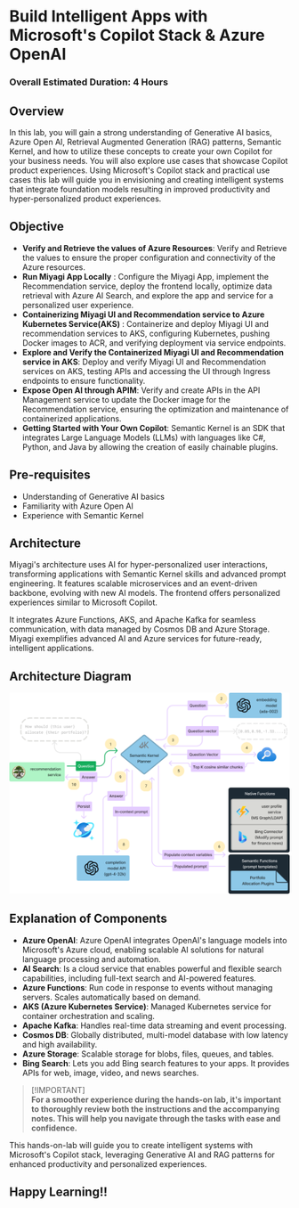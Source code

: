 # Build Intelligent Apps with Microsoft's Copilot Stack & Azure OpenAI

### Overall Estimated Duration: 4 Hours

## Overview

In this lab, you will gain a strong understanding of Generative AI basics, Azure Open AI, Retrieval Augmented Generation (RAG) patterns, Semantic Kernel, and how to utilize these concepts to create your own Copilot for your business needs. You will also explore use cases that showcase Copilot product experiences. Using Microsoft's Copilot stack and practical use cases this lab will guide you in envisioning and creating intelligent systems that integrate foundation models resulting in improved productivity and hyper-personalized product experiences. 

## Objective

- **Verify and Retrieve the values of Azure Resources**: Verify and Retrieve the values to ensure the proper configuration and connectivity of the Azure resources.
- **Run Miyagi App Locally** : Configure the Miyagi App, implement the Recommendation service, deploy the frontend locally, optimize data retrieval with Azure AI Search, and explore the app and service for a personalized user experience.
- **Containerizing Miyagi UI and Recommendation service to Azure Kubernetes Service(AKS)** : Containerize and deploy Miyagi UI and recommendation services to AKS, configuring Kubernetes, pushing Docker images to ACR, and verifying deployment via service endpoints.
- **Explore and Verify the Containerized Miyagi UI and Recommendation service in AKS**: Deploy and verify Miyagi UI and Recommendation services on AKS, testing APIs and accessing the UI through Ingress endpoints to ensure functionality.
- **Expose Open AI through APIM**: Verify and create APIs in the API Management service to update the Docker image for the Recommendation service, ensuring the optimization and maintenance of containerized applications.
- **Getting Started with Your Own Copilot**: Semantic Kernel is an SDK that integrates Large Language Models (LLMs) with languages like C#, Python, and Java by allowing the creation of easily chainable plugins.
  
## Pre-requisites

- Understanding of Generative AI basics
- Familiarity with Azure Open AI
- Experience with Semantic Kernel

## Architecture

Miyagi's architecture uses AI for hyper-personalized user interactions, transforming applications with Semantic Kernel skills and advanced prompt engineering. It features scalable microservices and an event-driven backbone, evolving with new AI models. The frontend offers personalized experiences similar to Microsoft Copilot.

It integrates Azure Functions, AKS, and Apache Kafka for seamless communication, with data managed by Cosmos DB and Azure Storage. Miyagi exemplifies advanced AI and Azure services for future-ready, intelligent applications.

## Architecture Diagram

   ![](../../Lab-Scenario-Preview/sk-memory-orchestration.png)

## Explanation of Components

- **Azure OpenAI**: Azure OpenAI integrates OpenAI's language models into Microsoft's Azure cloud, enabling scalable AI solutions for natural language processing and automation.
- **AI Search**: Is a cloud service that enables powerful and flexible search capabilities, including full-text search and AI-powered features.
- **Azure Functions**: Run code in response to events without managing servers. Scales automatically based on demand.
- **AKS (Azure Kubernetes Service)**: Managed Kubernetes service for container orchestration and scaling.
- **Apache Kafka**: Handles real-time data streaming and event processing.
- **Cosmos DB**: Globally distributed, multi-model database with low latency and high availability.
- **Azure Storage**: Scalable storage for blobs, files, queues, and tables.
- **Bing Search**: Lets you add Bing search features to your apps. It provides APIs for web, image, video, and news searches.

> [!IMPORTANT]<br>
> **For a smoother experience during the hands-on lab, it's important to thoroughly review both the instructions and the accompanying notes. This will help you navigate through the tasks with ease and confidence.**

This hands-on-lab will guide you to create intelligent systems with Microsoft's Copilot stack, leveraging Generative AI and RAG patterns for enhanced productivity and personalized experiences.

## Happy Learning!!
